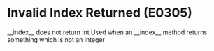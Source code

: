 # Invalid Index Returned (E0305)

\_\_index\_\_ does not return int Used when an \_\_index\_\_ method
returns something which is not an integer
